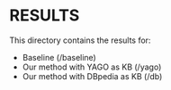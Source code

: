 # RESULTS

This directory contains the results for:
- Baseline (/baseline)
- Our method with YAGO as KB (/yago)
- Our method with DBpedia as KB (/db)


